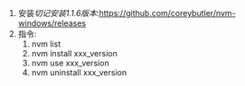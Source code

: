 1. 安装*切记安装1.1.6版本*:https://github.com/coreybutler/nvm-windows/releases
2. 指令:
   1. nvm list
   2. nvm install xxx_version
   3. nvm use xxx_version
   4. nvm uninstall xxx_version